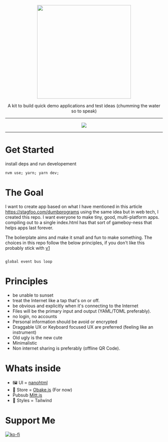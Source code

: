 <p align="center"><img width="300px" src=".readme/logo.png" />
</p>
<p align="center">A kit to build quick demo applications and test ideas (chumming the water so to speak)</p>
<hr>
<p align="center">
<a href="https://opensource.org/licenses/MIT">
  <img src="https://img.shields.io/badge/License-MIT-yellow.svg" />
</a>
</p>

---

# Get Started

install deps and run developement

```
nvm use; yarn; yarn dev;
```

# The Goal

I want to create app based on what I have mentioned in this article https://stagfoo.com/dumbprograms
using the same idea but in web tech, I created this repo. I want everyone to make tiny, good, multi-platform apps.
compiling out to a single index.html has that sort of gameboy-ness that helps apps last forever.

The bolierplate aims and make it small and fun to make something. The choices in this repo follow the below principles, if you
don't like this probably stick with [v1]()

```mermaid

global event bus loop

```

# Principles

- be unable to sunset
- treat the Internet like a tap that's on or off.
- be obvious and explicitly when it's connecting to the Internet
- Files will be the primary input and output (YAML/TOML preferably).
- no login, no accounts
- Personal information should be avoid or encrypted
- Draggable UX or Keyboard focused UX are preferred (feeling like an instrument)
- Old ugly is the new cute
- Minimalistic
- Non internet sharing is preferably (offline QR Code).

# Whats inside

- 🖼️ UI = [nanohtml](https://github.com/choojs/nanohtml)
- 🍖 Store = [Obake.js](https://github.com/stagfoo/obake) (For now)
- Pubsub [Mitt.js]() 
- 🍹 Styles = Tailwind

# Support Me

[![ko-fi](https://ko-fi.com/img/githubbutton_sm.svg)](https://ko-fi.com/H2H616GHW)
